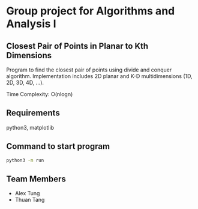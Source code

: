 # Group project for Algorithms and Analysis I

## Closest Pair of Points in Planar to Kth Dimensions

Program to find the closest pair of points using divide and conquer algorithm.
Implementation includes 2D planar and K-D multidimensions (1D, 2D, 3D, 4D, ...).

Time Complexity: O(nlogn)

## Requirements

python3, matplotlib

## Command to start program

```bash
python3 -m run
```

## Team Members

- Alex Tung
- Thuan Tang
